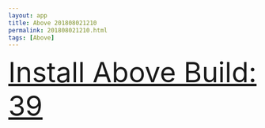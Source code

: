 ```yaml
---
layout: app
title: Above 201808021210
permalink: 201808021210.html
tags: [Above]
---
```

<div class="pure-g">
    <div class="pure-u-1-1" style="font-size: 4em">
        <a class="pure-button-primary" href="itms-services://?action=download-manifest&url=https%3A%2F%2Flitsungyisigono.github.io%2FTestScript%2Fmanifests%2F201808021210.plist"><i class="fa fa-download" aria-hidden="true"></i>Install Above Build: 39</a>
    </div>
</div>